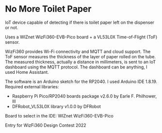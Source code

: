 # No More Toilet Paper

IoT device capable of detecting if there is toilet paper left on the dispenser or not.

Uses a WIZnet WizFi360-EVB-Pico board + a VL53L0X Time-of-Flight (ToF) sensor.

WizFi360 provides Wi-Fi connectivity and MQTT and cloud support. The ToF sensor measures the thickness of the layer of paper rolled on the tube. The measured thickness, actually a distance in millimeters, is sent to an IoT dashboard using the MQTT protocol. The dashboard can be anything, I used Home Assistant.

The software is an Arduino sketch for the RP2040. I used Arduino IDE 1.8.19.
Required external libraries:
- Raspberry Pi Pico/RP2040 boards package v2.6.0 by Earle F. Philhower, III
- DFRobot_VL53L0X library v1.0.0 by DFRobot

Board to select in the IDE: WIZnet WizFi360-EVB-Pico

Entry for WizFi360 Design Contest 2022
